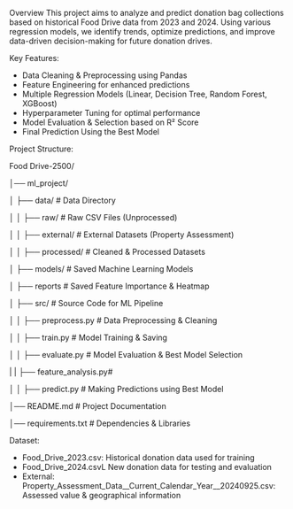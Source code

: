 Overview
This project aims to analyze and predict donation bag collections based on historical Food Drive data from 2023 and 2024. Using various regression models, we identify trends, optimize predictions, and improve data-driven decision-making for future donation drives.

Key Features:

- Data Cleaning & Preprocessing using Pandas
- Feature Engineering for enhanced predictions
- Multiple Regression Models (Linear, Decision Tree, Random Forest, XGBoost)
- Hyperparameter Tuning for optimal performance
- Model Evaluation & Selection based on R² Score
- Final Prediction Using the Best Model

Project Structure:


Food Drive-2500/

│── ml_project/

│   ├── data/                  # Data Directory

│   │   ├── raw/               # Raw CSV Files (Unprocessed)

│   │   ├── external/          # External Datasets (Property Assessment)

│   │   ├── processed/         # Cleaned & Processed Datasets

│   ├── models/                # Saved Machine Learning Models

│   ├── reports                # Saved Feature Importance & Heatmap

│   ├── src/                   # Source Code for ML Pipeline

│   │   ├── preprocess.py      # Data Preprocessing & Cleaning

│   │   ├── train.py           # Model Training & Saving

│   │   ├── evaluate.py        # Model Evaluation & Best Model Selection

|   |   ├── feature_analysis.py# 

│   │   ├── predict.py         # Making Predictions using Best Model

│── README.md                  # Project Documentation

│── requirements.txt           # Dependencies & Libraries

Dataset:
- Food_Drive_2023.csv: Historical donation data used for training
- Food_Drive_2024.csvL New donation data for testing and evaluation
- External: Property_Assessment_Data__Current_Calendar_Year__20240925.csv: Assessed value & geographical information
